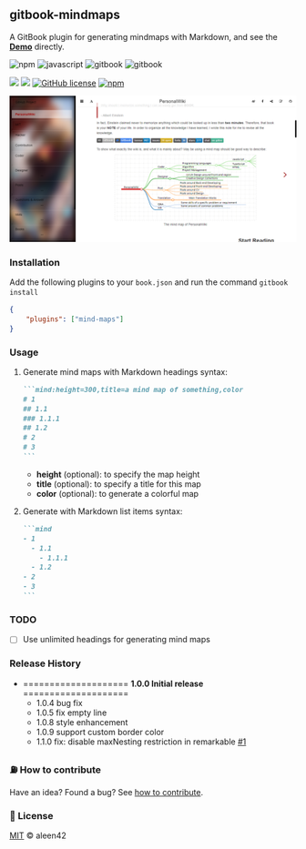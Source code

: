 ## gitbook-mindmaps

A GitBook plugin for generating mindmaps with Markdown, and see the [**Demo**](https://wiki.aleen42.com/#about) directly.

![npm](https://badges.aleen42.com/src/npm.svg) ![javascript](https://badges.aleen42.com/src/javascript.svg) ![gitbook](https://badges.aleen42.com/src/gitbook_1.svg) ![gitbook](https://badges.aleen42.com/src/gitbook_2.svg)

![](https://img.shields.io/badge/%20%20JavaScript-%20%20%20%2020,233L-f1e05a.svg) ![](https://img.shields.io/badge/%20%20CSS-%20%20%20%2029L-563d7c.svg) [![GitHub license](https://img.shields.io/badge/license-MIT-blue.svg)](https://raw.githubusercontent.com/aleen42/gitbook-mindmaps/master/LICENSE) [![npm](https://img.shields.io/npm/dt/gitbook-plugin-mind-maps.svg)](https://www.npmjs.com/package/gitbook-plugin-mind-maps)

![mind-maps](./preview.png)

### Installation

Add the following plugins to your `book.json` and run the command `gitbook install`

```json
{
	"plugins": ["mind-maps"]
}
```

### Usage

1. Generate mind maps with Markdown headings syntax:

    ````markdown
    ```mind:height=300,title=a mind map of something,color
    # 1
    ## 1.1
    ### 1.1.1
    ## 1.2
    # 2
    # 3
    ```
    ````

    - **height** (optional): to specify the map height
    - **title** (optional): to specify a title for this map
    - **color** (optional): to generate a colorful map

2. Generate with Markdown list items syntax:

    ````markdown
    ```mind
    - 1
      - 1.1
        - 1.1.1
      - 1.2
    - 2
    - 3
    ``` 
    ````

### TODO

- [ ] Use unlimited headings for generating mind maps

### Release History

* ==================== **1.0.0 Initial release** ====================
 	* 1.0.4 bug fix
 	* 1.0.5 fix empty line
 	* 1.0.8 style enhancement
 	* 1.0.9 support custom border color
    * 1.1.0 fix: disable maxNesting restriction in remarkable [#1](https://github.com/aleen42/gitbook-mindmaps/issues/1)

### :fuelpump: How to contribute

Have an idea? Found a bug? See [how to contribute](https://wiki.aleen42.com/contribution.html).

### :scroll: License

[MIT](https://wiki.aleen42.com/MIT.html) © aleen42

